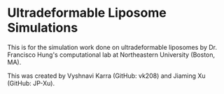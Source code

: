 # Ultradeformable Liposome Simulations
This is for the simulation work done on ultradeformable liposomes by Dr. Francisco Hung's computational lab at Northeastern University (Boston, MA). 

This was created by Vyshnavi Karra (GitHub: vk208) and Jiaming Xu (GitHub: JP-Xu).
